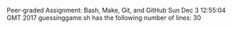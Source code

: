 Peer-graded Assignment: Bash, Make, Git, and GitHub
Sun Dec  3 12:55:04 GMT 2017
guessinggame.sh has the following number of lines:
30
